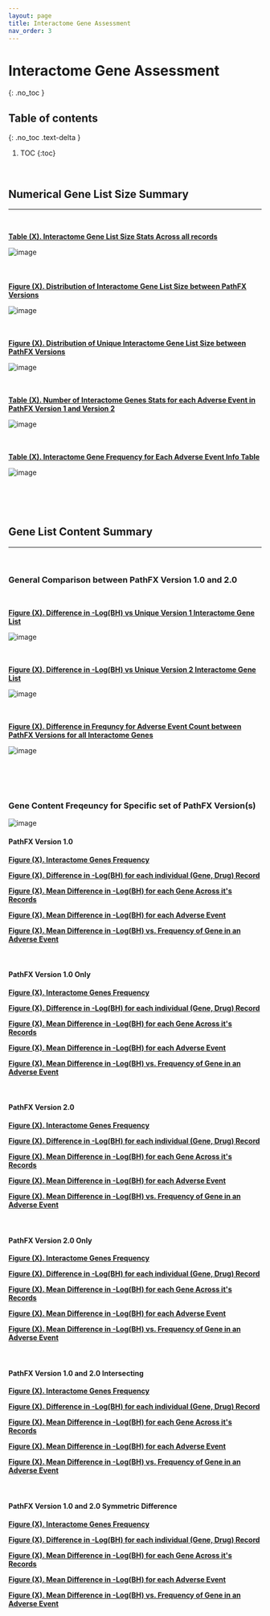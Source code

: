 ```yaml
---
layout: page
title: Interactome Gene Assessment
nav_order: 3
---
```


# Interactome Gene Assessment
{: .no_toc }

## Table of contents
{: .no_toc .text-delta }

1. TOC
{:toc}
<br />  



## Numerical Gene List Size Summary   
---------------------------------------------------------------------------
<br />  

[**Table (X). Interactome Gene List Size Stats Across all records**](https://github.com/aryastark5/web_bench/blob/gh-pages/display_files/interactome_gene_content_pathfx_version_comparison_info_folder/all_records_intom_gene_stats_table.csv)
<br />  

![image](display_files/interactome_gene_content_pathfx_version_comparison_info_folder/all_records_intom_gene_stats_table.png)
<br />  
<br />  
[**Figure (X). Distribution of Interactome Gene List Size between PathFX Versions**](https://htmlpreview.github.io/?https://github.com/aryastark5/web_bench/blob/gh-pages/display_files/interactome_gene_content_pathfx_version_comparison_info_folder/Distribution_of_Interactome_Gene_List_Size_between_PathFX_Versions.html)
<br />  

![image](display_files/interactome_gene_content_pathfx_version_comparison_info_folder/Distribution_of_Interactome_Gene_List_Size_between_PathFX_Versions.png)
<br />  
<br />  

[**Figure (X). Distribution of Unique Interactome Gene List Size between PathFX Versions**](https://htmlpreview.github.io/?https://github.com/aryastark5/web_bench/blob/gh-pages/display_files/interactome_gene_content_pathfx_version_comparison_info_folder/Distribution_of_Unique_Interactome_Gene_List_Size_between_PathFX_Versions.html)
<br />  

![image](display_files/interactome_gene_content_pathfx_version_comparison_info_folder/Distribution_of_Unique_Interactome_Gene_List_Size_between_PathFX_Versions.png)
<br />  
<br />  

[**Table (X). Number of Interactome Genes Stats for each Adverse Event in PathFX Version 1 and Version 2**](https://github.com/aryastark5/web_bench/blob/gh-pages/display_files/interactome_gene_content_pathfx_version_comparison_info_folder/num_intom_genes_stats_table.csv)
<br />  

![image](display_files/interactome_gene_content_pathfx_version_comparison_info_folder/num_intom_genes_stats_table.png)
<br />  
<br />  

[**Table (X). Interactome Gene Frequency for Each Adverse Event Info Table**](https://github.com/aryastark5/web_bench/blob/gh-pages/display_files/interactome_gene_content_pathfx_version_comparison_info_folder/version_gene_count_comparison/intom_genes_version_count_info_table.csv)
<br />  

![image](display_files/interactome_gene_content_pathfx_version_comparison_info_folder/version_gene_count_comparison/intom_genes_version_count_info_table.png)
<br />  
<br />  
<br />  

## Gene List Content Summary   
---------------------------------------------------------------------------
<br />  

### General Comparison between PathFX Version 1.0 and 2.0
<br />  

[**Figure (X). Difference in -Log(BH) vs Unique Version 1 Interactome Gene List**](https://htmlpreview.github.io/?https://github.com/aryastark5/web_bench/blob/gh-pages/display_files/interactome_gene_content_pathfx_version_comparison_info_folder/Difference_in_-Log_Benjamini-Hochberg_vs_Unique_Version_1_Interactome_Gene_List.html)
<br />  

![image](display_files/interactome_gene_content_pathfx_version_comparison_info_folder/Difference_in_-Log_Benjamini-Hochberg_vs_Unique_Version_1_Interactome_Gene_List.png)
<br />  
<br />  

[**Figure (X). Difference in -Log(BH) vs Unique Version 2 Interactome Gene List**](https://htmlpreview.github.io/?https://github.com/aryastark5/web_bench/blob/gh-pages/display_files/interactome_gene_content_pathfx_version_comparison_info_folder/Difference_in_-Log_Benjamini-Hochberg_vs_Unique_Version_1_Interactome_Gene_List.html)
 
![image](display_files/interactome_gene_content_pathfx_version_comparison_info_folder/Difference_in_-Log_Benjamini-Hochberg_vs_Unique_Version_1_Interactome_Gene_List.png)
<br />  
<br />  

[**Figure (X). Difference in Frequncy for Adverse Event Count between PathFX Versions for all Interactome Genes**](https://htmlpreview.github.io/?https://github.com/aryastark5/web_bench/blob/gh-pages/display_files/interactome_gene_content_pathfx_version_comparison_info_folder/version_gene_count_comparison/Difference_in_Frequncy_for_Adverse_Event_Count_between_PathFX_Versions_for_all_Interactome_Genes.html)
<br />  

![image](display_files/interactome_gene_content_pathfx_version_comparison_info_folder/version_gene_count_comparison/Difference_in_Frequncy_for_Adverse_Event_Count_between_PathFX_Versions_for_all_Interactome_Genes.png)
<br />  
<br />  
<br />  

### Gene Content Freqeuncy for Specific set of PathFX Version(s)

![image](display_files/interactome_gene_content_pathfx_version_comparison_info_folder/gene_frequency/sample.png)
<br />  

#### PathFX Version 1.0 

[**Figure (X). Interactome Genes Frequency**](https://htmlpreview.github.io/?https://github.com/aryastark5/web_bench/blob/gh-pages/display_files/interactome_gene_content_pathfx_version_comparison_info_folder/gene_frequency/intom_genes_version_1/intom_genes_version_1_Gene_Frequency.html)

[**Figure (X). Difference in -Log(BH) for each individual (Gene, Drug) Record**](https://htmlpreview.github.io/?https://github.com/aryastark5/web_bench/blob/gh-pages/display_files/interactome_gene_content_pathfx_version_comparison_info_folder/gene_frequency/intom_genes_version_1/intom_genes_version_1_Difference_in_-log_BH_for_each_individual_Gene-Drug_Record.html)

[**Figure (X). Mean Difference in -Log(BH) for each Gene Across it's Records**](https://htmlpreview.github.io/?https://github.com/aryastark5/web_bench/blob/gh-pages/display_files/interactome_gene_content_pathfx_version_comparison_info_folder/gene_frequency/intom_genes_version_1/intom_genes_version_1_Mean_-log_BH_Difference_of_a_Gene_across_all_records.html)

[**Figure (X). Mean Difference in -Log(BH) for each Adverse Event**](https://htmlpreview.github.io/?https://github.com/aryastark5/web_bench/blob/gh-pages/display_files/interactome_gene_content_pathfx_version_comparison_info_folder/gene_frequency/intom_genes_version_1/intom_genes_version_1_Mean_-log_BH_Difference_of_a_Gene_for_a_specific_Adverse_Event.html)

[**Figure (X). Mean Difference in -Log(BH) vs. Frequency of Gene in an Adverse Event**](https://htmlpreview.github.io/?https://github.com/aryastark5/web_bench/blob/gh-pages/display_files/interactome_gene_content_pathfx_version_comparison_info_folder/gene_frequency/intom_genes_version_1/intom_genes_version_1_Mean_-log_BH_Difference_vs_Adverse_Event_Count_of_a_specific_Gene.html) 
<br />  
<br />  

#### PathFX Version 1.0 Only

[**Figure (X). Interactome Genes Frequency**](https://htmlpreview.github.io/?https://github.com/aryastark5/web_bench/blob/gh-pages/display_files/interactome_gene_content_pathfx_version_comparison_info_folder/gene_frequency/intom_genes_version_1_only/intom_genes_version_1_only_Gene_Frequency.html)

[**Figure (X). Difference in -Log(BH) for each individual (Gene, Drug) Record**](https://htmlpreview.github.io/?https://github.com/aryastark5/web_bench/blob/gh-pages/display_files/interactome_gene_content_pathfx_version_comparison_info_folder/gene_frequency/intom_genes_version_1_only/intom_genes_version_1_only_Difference_in_-log_BH_for_each_individual_Gene-Drug_Record.html)

[**Figure (X). Mean Difference in -Log(BH) for each Gene Across it's Records**](https://htmlpreview.github.io/?https://github.com/aryastark5/web_bench/blob/gh-pages/display_files/interactome_gene_content_pathfx_version_comparison_info_folder/gene_frequency/intom_genes_version_1_only/intom_genes_version_1_only_Mean_-log_BH_Difference_of_a_Gene_across_all_records.html)

[**Figure (X). Mean Difference in -Log(BH) for each Adverse Event**](https://htmlpreview.github.io/?https://github.com/aryastark5/web_bench/blob/gh-pages/display_files/interactome_gene_content_pathfx_version_comparison_info_folder/gene_frequency/intom_genes_version_1_only/intom_genes_version_1_only_Mean_-log_BH_Difference_of_a_Gene_for_a_specific_Adverse_Event.html)

[**Figure (X). Mean Difference in -Log(BH) vs. Frequency of Gene in an Adverse Event**](https://htmlpreview.github.io/?https://github.com/aryastark5/web_bench/blob/gh-pages/display_files/interactome_gene_content_pathfx_version_comparison_info_folder/gene_frequency/intom_genes_version_1_only/intom_genes_version_1_only_Mean_-log_BH_Difference_vs_Adverse_Event_Count_of_a_specific_Gene.html)
<br />  
<br />  

#### PathFX Version 2.0

[**Figure (X). Interactome Genes Frequency**](https://htmlpreview.github.io/?https://github.com/aryastark5/web_bench/blob/gh-pages/display_files/interactome_gene_content_pathfx_version_comparison_info_folder/gene_frequency/intom_genes_version_2/intom_genes_version_2_Gene_Frequency.html)

[**Figure (X). Difference in -Log(BH) for each individual (Gene, Drug) Record**](https://htmlpreview.github.io/?https://github.com/aryastark5/web_bench/blob/gh-pages/display_files/interactome_gene_content_pathfx_version_comparison_info_folder/gene_frequency/intom_genes_version_2/intom_genes_version_2_Difference_in_-log_BH_for_each_individual_Gene-Drug_Record.html)

[**Figure (X). Mean Difference in -Log(BH) for each Gene Across it's Records**](https://htmlpreview.github.io/?https://github.com/aryastark5/web_bench/blob/gh-pages/display_files/interactome_gene_content_pathfx_version_comparison_info_folder/gene_frequency/intom_genes_version_2/intom_genes_version_2_Mean_-log_BH_Difference_of_a_Gene_across_all_records.html)

[**Figure (X). Mean Difference in -Log(BH) for each Adverse Event**](https://htmlpreview.github.io/?https://github.com/aryastark5/web_bench/blob/gh-pages/display_files/interactome_gene_content_pathfx_version_comparison_info_folder/gene_frequency/intom_genes_version_2/intom_genes_version_2_Mean_-log_BH_Difference_of_a_Gene_for_a_specific_Adverse_Event.html)

[**Figure (X). Mean Difference in -Log(BH) vs. Frequency of Gene in an Adverse Event**](https://htmlpreview.github.io/?https://github.com/aryastark5/web_bench/blob/gh-pages/display_files/interactome_gene_content_pathfx_version_comparison_info_folder/gene_frequency/intom_genes_version_2/intom_genes_version_2_Mean_-log_BH_Difference_vs_Adverse_Event_Count_of_a_specific_Gene.html)
<br />  
<br />  

#### PathFX Version 2.0 Only

[**Figure (X). Interactome Genes Frequency**](https://htmlpreview.github.io/?https://github.com/aryastark5/web_bench/blob/gh-pages/display_files/interactome_gene_content_pathfx_version_comparison_info_folder/gene_frequency/intom_genes_version_2_only/intom_genes_version_2_only_Gene_Frequency.html)

[**Figure (X). Difference in -Log(BH) for each individual (Gene, Drug) Record**](https://htmlpreview.github.io/?https://github.com/aryastark5/web_bench/blob/gh-pages/display_files/interactome_gene_content_pathfx_version_comparison_info_folder/gene_frequency/intom_genes_version_2_only/intom_genes_version_2_only_Difference_in_-log_BH_for_each_individual_Gene-Drug_Record.html)

[**Figure (X). Mean Difference in -Log(BH) for each Gene Across it's Records**](https://htmlpreview.github.io/?https://github.com/aryastark5/web_bench/blob/gh-pages/display_files/interactome_gene_content_pathfx_version_comparison_info_folder/gene_frequency/intom_genes_version_2_only/intom_genes_version_2_only_Mean_-log_BH_Difference_of_a_Gene_across_all_records.html)

[**Figure (X). Mean Difference in -Log(BH) for each Adverse Event**](https://htmlpreview.github.io/?https://github.com/aryastark5/web_bench/blob/gh-pages/display_files/interactome_gene_content_pathfx_version_comparison_info_folder/gene_frequency/intom_genes_version_2_only/intom_genes_version_2_only_Mean_-log_BH_Difference_of_a_Gene_for_a_specific_Adverse_Event.html)

[**Figure (X). Mean Difference in -Log(BH) vs. Frequency of Gene in an Adverse Event**](https://htmlpreview.github.io/?https://github.com/aryastark5/web_bench/blob/gh-pages/display_files/interactome_gene_content_pathfx_version_comparison_info_folder/gene_frequency/intom_genes_version_2_only/intom_genes_version_2_only_Mean_-log_BH_Difference_vs_Adverse_Event_Count_of_a_specific_Gene.html)
<br />  
<br />  

#### PathFX Version 1.0 and 2.0 Intersecting

[**Figure (X). Interactome Genes Frequency**](https://htmlpreview.github.io/?https://github.com/aryastark5/web_bench/blob/gh-pages/display_files/interactome_gene_content_pathfx_version_comparison_info_folder/gene_frequency/intom_genes_version_1_and_2_intersecting/intom_genes_version_1_and_2_intersecting_Gene_Frequency.html)

[**Figure (X). Difference in -Log(BH) for each individual (Gene, Drug) Record**](https://htmlpreview.github.io/?https://github.com/aryastark5/web_bench/blob/gh-pages/display_files/interactome_gene_content_pathfx_version_comparison_info_folder/gene_frequency/intom_genes_version_1_and_2_intersecting/intom_genes_version_1_and_2_intersecting_Difference_in_-log_BH_for_each_individual_Gene-Drug_Record.html)

[**Figure (X). Mean Difference in -Log(BH) for each Gene Across it's Records**](https://htmlpreview.github.io/?https://github.com/aryastark5/web_bench/blob/gh-pages/display_files/interactome_gene_content_pathfx_version_comparison_info_folder/gene_frequency/intom_genes_version_1_and_2_intersecting/intom_genes_version_1_and_2_intersecting_Mean_-log_BH_Difference_of_a_Gene_across_all_records.html)

[**Figure (X). Mean Difference in -Log(BH) for each Adverse Event**](https://htmlpreview.github.io/?https://github.com/aryastark5/web_bench/blob/gh-pages/display_files/interactome_gene_content_pathfx_version_comparison_info_folder/gene_frequency/intom_genes_version_1_and_2_intersecting/intom_genes_version_1_and_2_intersecting_Mean_-log_BH_Difference_of_a_Gene_for_a_specific_Adverse_Event.html)

[**Figure (X). Mean Difference in -Log(BH) vs. Frequency of Gene in an Adverse Event**](https://htmlpreview.github.io/?https://github.com/aryastark5/web_bench/blob/gh-pages/display_files/interactome_gene_content_pathfx_version_comparison_info_folder/gene_frequency/intom_genes_version_1_and_2_intersecting/intom_genes_version_1_and_2_intersecting_Mean_-log_BH_Difference_vs_Adverse_Event_Count_of_a_specific_Gene.html)
<br />  
<br />  

#### PathFX Version 1.0 and 2.0 Symmetric Difference

[**Figure (X). Interactome Genes Frequency**](https://htmlpreview.github.io/?https://github.com/aryastark5/web_bench/blob/gh-pages/display_files/interactome_gene_content_pathfx_version_comparison_info_folder/gene_frequency/intom_genes_version_1_and_2_symmetric_difference/intom_genes_version_1_and_2_symmetric_difference_Gene_Frequency.html)

[**Figure (X). Difference in -Log(BH) for each individual (Gene, Drug) Record**](https://htmlpreview.github.io/?https://github.com/aryastark5/web_bench/blob/gh-pages/display_files/interactome_gene_content_pathfx_version_comparison_info_folder/gene_frequency/intom_genes_version_1_and_2_symmetric_difference/intom_genes_version_1_and_2_symmetric_difference_Difference_in_-log_BH_for_each_individual_Gene-Drug_Record.html)

[**Figure (X). Mean Difference in -Log(BH) for each Gene Across it's Records**](https://htmlpreview.github.io/?https://github.com/aryastark5/web_bench/blob/gh-pages/display_files/interactome_gene_content_pathfx_version_comparison_info_folder/gene_frequency/intom_genes_version_1_and_2_symmetric_difference/intom_genes_version_1_and_2_symmetric_difference_Mean_-log_BH_Difference_of_a_Gene_across_all_records.html)

[**Figure (X). Mean Difference in -Log(BH) for each Adverse Event**](https://htmlpreview.github.io/?https://github.com/aryastark5/web_bench/blob/gh-pages/display_files/interactome_gene_content_pathfx_version_comparison_info_folder/gene_frequency/intom_genes_version_1_and_2_symmetric_difference/intom_genes_version_1_and_2_symmetric_difference_Mean_-log_BH_Difference_of_a_Gene_for_a_specific_Adverse_Event.html)

[**Figure (X). Mean Difference in -Log(BH) vs. Frequency of Gene in an Adverse Event**](https://htmlpreview.github.io/?https://github.com/aryastark5/web_bench/blob/gh-pages/display_files/interactome_gene_content_pathfx_version_comparison_info_folder/gene_frequency/intom_genes_version_1_and_2_symmetric_difference/intom_genes_version_1_and_2_symmetric_difference_Mean_-log_BH_Difference_vs_Adverse_Event_Count_of_a_specific_Gene.html)
<br />  



